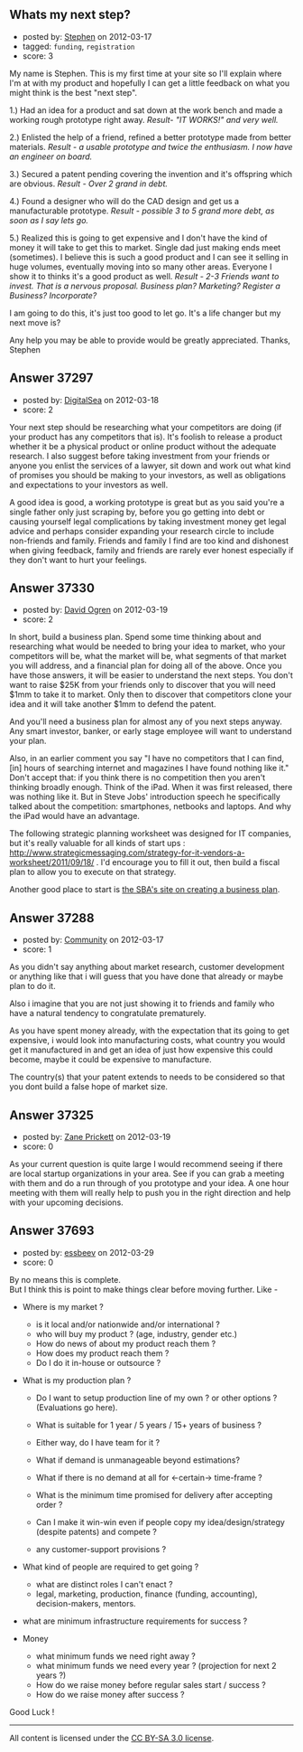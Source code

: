 ## Whats my next step?

- posted by: [Stephen](https://stackexchange.com/users/-1/17010-stephen) on 2012-03-17
- tagged: `funding`, `registration`
- score: 3

My name is Stephen. This is my first time at your site so I'll explain where I'm at with my product and hopefully I can get a little feedback on what you might think is the best "next step".

1.) Had an idea for a product and sat down at the work bench and made a working rough prototype right away. *Result- "IT WORKS!" and very well.*

2.) Enlisted the help of a friend, refined a better prototype made from better materials. 
*Result - a usable prototype and twice the enthusiasm. I now have an engineer on board.*

3.) Secured a patent pending covering the invention and it's offspring which are obvious. 
*Result - Over 2 grand in debt.*

4.) Found a designer who will do the CAD design and get us a manufacturable prototype. 
*Result - possible 3 to 5 grand more debt, as soon as I say lets go.*

5.) Realized this is going to get expensive and I don't have the kind of money it will take to get this to market. Single dad just making ends meet (sometimes). I believe this is such a good product and I can see it selling in huge volumes, eventually moving into so many other areas. Everyone I show it to thinks it's a good product as well. *Result - 2-3 Friends want to invest. That is a nervous proposal. Business plan? Marketing? Register a Business? Incorporate?*

I am going to do this, it's just too good to let go. It's a life changer but my next move is?


Any help you may be able to provide would be greatly appreciated. Thanks,     Stephen


## Answer 37297

- posted by: [DigitalSea](https://stackexchange.com/users/-1/7816-digitalsea) on 2012-03-18
- score: 2

Your next step should be researching what your competitors are doing (if your product has any competitors that is). It's foolish to release a product whether it be a physical product or online product without the adequate research. I also suggest before taking investment from your friends or anyone you enlist the services of a lawyer, sit down and work out what kind of promises you should be making to your investors, as well as obligations and expectations to your investors as well.

A good idea is good, a working prototype is great but as you said you're a single father only just scraping by, before you go getting into debt or causing yourself legal complications by taking investment money get legal advice and perhaps consider expanding your research circle to include non-friends and family. Friends and family I find are too kind and dishonest when giving feedback, family and friends are rarely ever honest especially if they don't want to hurt your feelings.


## Answer 37330

- posted by: [David Ogren](https://stackexchange.com/users/-1/16938-david-ogren) on 2012-03-19
- score: 2

In short, build a business plan. Spend some time thinking about and researching what would be needed to bring your idea to market, who your competitors will be, what the market will be, what segments of that market you will address, and a financial plan for doing all of the above. Once you have those answers, it will be easier to understand the next steps. You don't want to raise $25K from your friends only to discover that you will need $1mm to take it to market. Only then to discover that competitors clone your idea and it will take another $1mm to defend the patent.

And you'll need a business plan for almost any of you next steps anyway. Any smart investor, banker, or early stage employee will want to understand your plan.

Also, in an earlier comment you say "I have no competitors that I can find, [in] hours of searching internet and magazines I have found nothing like it." Don't accept that: if you think there is no competition then you aren't thinking broadly enough. Think of the iPad. When it was first released, there was nothing like it. But in Steve Jobs' introduction speech he specifically talked about the competition: smartphones, netbooks and laptops. And why the iPad would have an advantage.

The following strategic planning worksheet was designed for IT companies, but it's really valuable for all kinds of start ups : http://www.strategicmessaging.com/strategy-for-it-vendors-a-worksheet/2011/09/18/ . I'd encourage you to fill it out, then build a fiscal plan to allow you to execute on that strategy.

Another good place to start is [the SBA's site on creating a business plan](http://www.sba.gov/category/navigation-structure/starting-managing-business/starting-business/how-write-business-plan).


## Answer 37288

- posted by: [Community](https://stackexchange.com/users/-1/-1-community) on 2012-03-17
- score: 1

As you didn't say anything about market research, customer development or anything like that i will guess that you have done that already or maybe plan to do it.

Also i imagine that you are not just showing it to friends and family who have a natural tendency to congratulate prematurely.

As you have spent money already, with the expectation that its going to get expensive, i would look into manufacturing costs, what country you would get it manufactured in and get an idea of just how expensive this could become, maybe it could be expensive to manufacture.

The country(s) that your patent extends to needs to be considered so that you dont build a false hope of market size. 


## Answer 37325

- posted by: [Zane Prickett](https://stackexchange.com/users/-1/17043-zane-prickett) on 2012-03-19
- score: 0

As your current question is quite large I would recommend seeing if there are local startup organizations in your area.  See if you can grab a meeting with them and do a run through of you prototype and your idea.  A one hour meeting with them will really help to push you in the right direction and help with your upcoming decisions.


## Answer 37693

- posted by: [essbeev](https://stackexchange.com/users/-1/16238-essbeev) on 2012-03-29
- score: 0

By no means this is complete.<br/> 
But I think this is point to make things clear before moving further. 
Like -

 - Where is my market ? 
     - is it local and/or nationwide and/or international ?
     - who will buy my product ? (age, industry, gender etc.)
     - How do news of about my product reach them ?
     - How does my product reach them ?
     - Do I do it in-house or outsource ?

 
 - What is my production plan ?
     - Do I want to setup production line of my own ? or other options ? (Evaluations go here).
     - What is suitable for 1 year / 5 years / 15+ years of business ?
     - Either way, do I have team for it ?
     - What if demand is unmanageable beyond estimations?
     - What if there is no demand at all for <-certain-> time-frame ?
     - What is the minimum time promised for delivery after accepting order ?
     - Can I make it win-win even if people copy my idea/design/strategy (despite patents) and compete ?

     - any customer-support provisions ?

 - What kind of people are required to get going ?
     - what are distinct roles I can't enact ?
     - legal, marketing, production, finance (funding, accounting), decision-makers, mentors.

 - what are minimum infrastructure requirements for success ?

 - Money
     - what minimum funds we need right away ?
     - what minimum funds we need every year ? (projection for next 2 years ?)
     - How do we raise money before regular sales start / success ?
     - How do we raise money after success ?

Good Luck !




---

All content is licensed under the [CC BY-SA 3.0 license](https://creativecommons.org/licenses/by-sa/3.0/).
